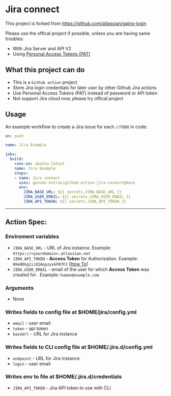 # Jira connect

This project is forked from https://github.com/atlassian/gajira-login

Please use the offical project if possible, unless you are having same troubles:

* With Jira Server and API V2
* Using [Personal Access Tokens (PAT)](https://confluence.atlassian.com/enterprise/using-personal-access-tokens-1026032365.html)

## What this project can do

* This is a `Github action` project
* Store Jira login credentials for later user by other Github Jira actions
* Use Personal Access Tokens (PAT) instead of password or API token
* Not support Jira cloud now, please try offical project

## Usage
An example workflow to create a Jira issue for each `//TODO` in code:

```yaml
on: push

name: Jira Example

jobs:
  build:
    runs-on: ubuntu-latest
    name: Jira Example
    steps:
    - name: Jira connect
      uses: govcms-extras/github-action-jira-connect@main
      env:
        JIRA_BASE_URL: ${{ secrets.JIRA_BASE_URL }}
        JIRA_USER_EMAIL: ${{ secrets.JIRA_USER_EMAIL }}
        JIRA_API_TOKEN: ${{ secrets.JIRA_API_TOKEN }}
```

----

## Action Spec:

### Enviroment variables
- `JIRA_BASE_URL` - URL of Jira instance. Example: `https://<yourdomain>.atlassian.net`
- `JIRA_API_TOKEN` - **Access Token** for Authorization. Example: `HXe8DGg1iJd2AopzyxkFB7F2` ([How To](https://confluence.atlassian.com/cloud/api-tokens-938839638.html))
- `JIRA_USER_EMAIL` - email of the user for which **Access Token** was created for . Example: `human@example.com`

### Arguments
- None

### Writes fields to config file at $HOME/jira/config.yml
- `email` - user email
- `token` - api token
- `baseUrl` - URL for Jira instance

### Writes fields to CLI config file at $HOME/.jira.d/config.yml
- `endpoint` - URL for Jira instance
- `login` - user email

### Writes env to file at $HOME/.jira.d/credentials
- `JIRA_API_TOKEN` - Jira API token to use with CLI
